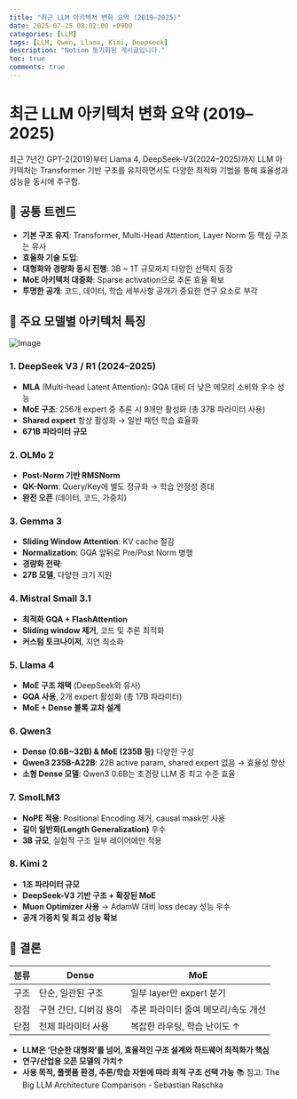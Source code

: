 ```yaml
---
title: "최근 LLM 아키텍처 변화 요약 (2019–2025)"
date: 2025-07-25 08:02:00 +0900
categories: [LLM]
tags: [LLM, Qwen, Llama, Kimi, Deepseek]
description: "Notion 동기화된 게시글입니다."
toc: true
comments: true
---
```


# 최근 LLM 아키텍처 변화 요약 (2019–2025)

최근 7년간 GPT-2(2019)부터 Llama 4, DeepSeek-V3(2024–2025)까지 LLM 아키텍처는 Transformer 기반 구조를 유지하면서도 다양한 최적화 기법을 통해 효율성과 성능을 동시에 추구함.

## 🔑 공통 트렌드

- **기본 구조 유지**: Transformer, Multi-Head Attention, Layer Norm 등 핵심 구조는 유사
- **효율화 기술 도입**:
- **대형화와 경량화 동시 진행**: 3B ~ 1T 규모까지 다양한 선택지 등장
- **MoE 아키텍처 대중화**: Sparse activation으로 추론 효율 확보
- **투명한 공개**: 코드, 데이터, 학습 세부사항 공개가 중요한 연구 요소로 부각
## 📌 주요 모델별 아키텍처 특징

![Image](https://prod-files-secure.s3.us-west-2.amazonaws.com/e6db513d-ec54-40ff-aa74-2487b0bcfe15/ac24fdd3-febf-45c7-8e99-afb6446591d8/image.png?X-Amz-Algorithm=AWS4-HMAC-SHA256&X-Amz-Content-Sha256=UNSIGNED-PAYLOAD&X-Amz-Credential=ASIAZI2LB4666DHS4FQL%2F20250726%2Fus-west-2%2Fs3%2Faws4_request&X-Amz-Date=20250726T200815Z&X-Amz-Expires=3600&X-Amz-Security-Token=IQoJb3JpZ2luX2VjEDwaCXVzLXdlc3QtMiJHMEUCIETTeu7YQhC%2FDEc6U91omPAdjnoQVSf8njNmMHzigcaNAiEAm79AQ1SAo30YrO%2FPuzvCtGZcPvemQHymQbGDh81j2Ysq%2FwMIZRAAGgw2Mzc0MjMxODM4MDUiDKnOQOMtuysEp8skHyrcAyCak%2BdDiOVrqZKMPqc8odPH9IdqmOepR%2FaJIPF0kWvbO50k0rVXre0RQwdsUfL1zGIbfEWcbIujsoyS5kI3gzfm3d8wZf65KCsRT1L9E31hztsu0cPVvudruLcwZUByX%2BlJHyKmq%2FEWN5Az1gTgHaToDm1nWyIIP5UwK9IRGz%2BQkD5HAo0ayLHuR4c9R1ZIkbPo%2F1geQLEEKxlF2JRE9pk2MDmQOsNxw9qK%2BfBpuyQo3%2FL0ZP%2Fb0cs%2BkGny3ThdgoDVQ%2FW2igaLttk%2BtXEN3e1QHl1kW5DklVYZ0s5ABlJqWLtxEqviqL6Ht1TBrqpht4cFBnvNRX5r5sD8hXoqcJcatGAzUJmDbsTkOyNrBYbF2lt5KW6df7tLPhcOAqqWMDjh8eeWLwvMa5tZrOaZzFqdE4DVjybRsnTXiMLnYvB3ZJNUoYgMQhvG9Of0NQxAY2%2Br1EbA%2Bz5zGWGJoyjdLr%2BDFTpiRQGEXSBTcdeRL9d5pIve%2BQ6BtYHuewNPex1BQuGINwQLr1O%2FcPzaIRA1bHvoPCD7Qqm13N8XjUWBM9xRZi8DM2UwimYrdgvstA7vo4VquWXYK%2BpKniTEh%2BOqPA9rLC0jSak4%2BuTOTfYNuRfUCq1xrJJV5NsOHZpWMIjZlMQGOqUBWyPkCP5oIspYhEDGW%2FFwwkfsyZUrF6Jf4cKl6zGsVHdSJzI0xSd%2BSoWLX2Tu5yiOYhwiXDc7yq45tznUsh05aaysxx5Fs9Sd7d4FnUVXmk9Bt2J%2BFgissP4Z3aIttSbTaw1w0x3soNt7qwsTfDzuj3aNYRwFmFZYkOKKwPTLEo7VEr%2Bnl2QX3rB1TXIBJadJ%2B3VFCrQ3QPiM3G%2B5lAhX2CdFOUqZ&X-Amz-Signature=abe22ffcbc36e5a74036e5302b0db9f801e41a2864b51d9bb8262c1e04fce2fe&X-Amz-SignedHeaders=host&x-amz-checksum-mode=ENABLED&x-id=GetObject)

### 1. DeepSeek V3 / R1 (2024–2025)

- **MLA** (Multi-head Latent Attention): GQA 대비 더 낮은 메모리 소비와 우수 성능
- **MoE 구조**: 256개 expert 중 추론 시 9개만 활성화 (총 37B 파라미터 사용)
- **Shared expert** 항상 활성화 → 일반 패턴 학습 효율화
- **671B 파라미터 규모**
### 2. OLMo 2

- **Post-Norm 기반 RMSNorm**
- **QK-Norm**: Query/Key에 별도 정규화 → 학습 안정성 증대
- **완전 오픈** (데이터, 코드, 가중치)
### 3. Gemma 3

- **Sliding Window Attention**: KV cache 절감
- **Normalization**: GQA 앞뒤로 Pre/Post Norm 병행
- **경량화 전략**:
- **27B 모델**, 다양한 크기 지원
### 4. Mistral Small 3.1

- **최적화 GQA + FlashAttention**
- **Sliding window 제거**, 코드 및 추론 최적화
- **커스텀 토크나이저**, 지연 최소화
### 5. Llama 4

- **MoE 구조 채택** (DeepSeek와 유사)
- **GQA 사용**, 2개 expert 활성화 (총 17B 파라미터)
- **MoE + Dense 블록 교차 설계**
### 6. Qwen3

- **Dense (0.6B~32B) & MoE (235B 등)** 다양한 구성
- **Qwen3 235B-A22B**: 22B active param, shared expert 없음 → 효율성 향상
- **소형 Dense 모델**: Qwen3 0.6B는 초경량 LLM 중 최고 수준 효율
### 7. SmolLM3

- **NoPE 적용**: Positional Encoding 제거, causal mask만 사용
- **길이 일반화(Length Generalization)** 우수
- **3B 규모**, 실험적 구조 일부 레이어에만 적용
### 8. Kimi 2

- **1조 파라미터 규모**
- **DeepSeek-V3 기반 구조 + 확장된 MoE**
- **Muon Optimizer 사용** → AdamW 대비 loss decay 성능 우수
- **공개 가중치 및 최고 성능 확보**
## 🧩 결론

| 분류 | Dense | MoE |
| --- | --- | --- |
| 구조 | 단순, 일관된 구조 | 일부 layer만 expert 분기 |
| 장점 | 구현 간단, 디버깅 용이 | 추론 파라미터 줄여 메모리/속도 개선 |
| 단점 | 전체 파라미터 사용 | 복잡한 라우팅, 학습 난이도 ↑ |

- **LLM은 ‘단순한 대형화’를 넘어, 효율적인 구조 설계와 하드웨어 최적화가 핵심**
- **연구/산업용 오픈 모델의 가치↑**
- **사용 목적, 플랫폼 환경, 추론/학습 자원에 따라 최적 구조 선택 가능**
📚 참고: The Big LLM Architecture Comparison - Sebastian Raschka


